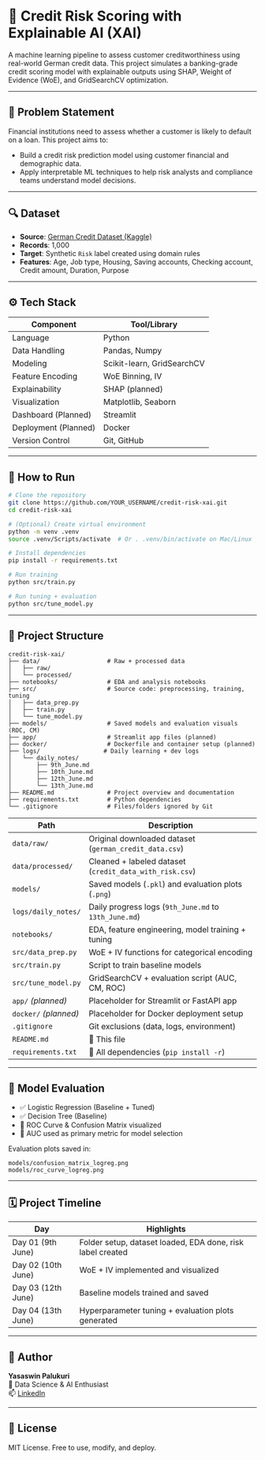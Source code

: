 
# 🧠 Credit Risk Scoring with Explainable AI (XAI)

A machine learning pipeline to assess customer creditworthiness using real-world German credit data. This project simulates a banking-grade credit scoring model with explainable outputs using SHAP, Weight of Evidence (WoE), and GridSearchCV optimization.

---

## 📌 Problem Statement

Financial institutions need to assess whether a customer is likely to default on a loan. This project aims to:
- Build a credit risk prediction model using customer financial and demographic data.
- Apply interpretable ML techniques to help risk analysts and compliance teams understand model decisions.

---

## 🔍 Dataset

- **Source**: [German Credit Dataset (Kaggle)](https://www.kaggle.com/datasets/uciml/german-credit)
- **Records**: 1,000
- **Target**: Synthetic `Risk` label created using domain rules
- **Features**: Age, Job type, Housing, Saving accounts, Checking account, Credit amount, Duration, Purpose

---

## ⚙️ Tech Stack

| Component         | Tool/Library                |
|------------------|-----------------------------|
| Language         | Python                      |
| Data Handling    | Pandas, Numpy               |
| Modeling         | Scikit-learn, GridSearchCV  |
| Feature Encoding | WoE Binning, IV             |
| Explainability   | SHAP (planned)              |
| Visualization    | Matplotlib, Seaborn         |
| Dashboard (Planned) | Streamlit                |
| Deployment (Planned) | Docker                  |
| Version Control  | Git, GitHub                 |

---

## 🚀 How to Run

```bash
# Clone the repository
git clone https://github.com/YOUR_USERNAME/credit-risk-xai.git
cd credit-risk-xai

# (Optional) Create virtual environment
python -m venv .venv
source .venv/Scripts/activate  # Or . .venv/bin/activate on Mac/Linux

# Install dependencies
pip install -r requirements.txt

# Run training
python src/train.py

# Run tuning + evaluation
python src/tune_model.py
```

---

## 📁 Project Structure

```
credit-risk-xai/
├── data/                   # Raw + processed data
│   ├── raw/
│   └── processed/
├── notebooks/              # EDA and analysis notebooks
├── src/                    # Source code: preprocessing, training, tuning
│   ├── data_prep.py
│   ├── train.py
│   └── tune_model.py
├── models/                 # Saved models and evaluation visuals (ROC, CM)
├── app/                    # Streamlit app files (planned)
├── docker/                 # Dockerfile and container setup (planned)
├── logs/                  # Daily learning + dev logs
│   └── daily_notes/
│       ├── 9th_June.md
│       ├── 10th_June.md
│       ├── 12th_June.md
│       └── 13th_June.md
├── README.md               # Project overview and documentation
├── requirements.txt        # Python dependencies
└── .gitignore              # Files/folders ignored by Git

```

| Path                           | Description                                               |
|--------------------------------|-----------------------------------------------------------|
| `data/raw/`                    | Original downloaded dataset (`german_credit_data.csv`)   |
| `data/processed/`              | Cleaned + labeled dataset (`credit_data_with_risk.csv`)  |
| `models/`                      | Saved models (`.pkl`) and evaluation plots (`.png`)       |
| `logs/daily_notes/`            | Daily progress logs (`9th_June.md` to `13th_June.md`)     |
| `notebooks/`                   | EDA, feature engineering, model training + tuning         |
| `src/data_prep.py`             | WoE + IV functions for categorical encoding               |
| `src/train.py`                 | Script to train baseline models                           |
| `src/tune_model.py`            | GridSearchCV + evaluation script (AUC, CM, ROC)           |
| `app/` *(planned)*             | Placeholder for Streamlit or FastAPI app                  |
| `docker/` *(planned)*          | Placeholder for Docker deployment setup                   |
| `.gitignore`                   | Git exclusions (data, logs, environment)                  |
| `README.md`                    | 📄 This file                                              |
| `requirements.txt`             | 🧪 All dependencies (`pip install -r`)                   |

---

## 🧪 Model Evaluation

- ✅ Logistic Regression (Baseline + Tuned)
- ✅ Decision Tree (Baseline)
- 🔄 ROC Curve & Confusion Matrix visualized
- 🔄 AUC used as primary metric for model selection

Evaluation plots saved in:
```
models/confusion_matrix_logreg.png
models/roc_curve_logreg.png
```

---

## 🗓️ Project Timeline

| Day         | Highlights |
|-------------|------------|
| Day 01 (9th June)  | Folder setup, dataset loaded, EDA done, risk label created |
| Day 02 (10th June) | WoE + IV implemented and visualized |
| Day 03 (12th June) | Baseline models trained and saved |
| Day 04 (13th June) | Hyperparameter tuning + evaluation plots generated |

---

## 👥 Author

**Yasaswin Palukuri**  
📍 Data Science & AI Enthusiast  
📫 [LinkedIn](https://www.linkedin.com/in/yasaswin-palukuri)

---

## 📌 License

MIT License. Free to use, modify, and deploy.

